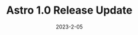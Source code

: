 ---
title: Astro 1.0 Release Update
slug: astro 1-0 release update
excerpt: Lorem ipsum dolor sit amet, consectetur adipiscing elit. Morbi tempor congue ornare. Pellentesque rutrum eu turpis sed euismod. Aliquam et erat efficitur, porta purus sit amet, varius neque. Proin vel odio dapibus, aliquam nibh eu, maximus dolor. Sed vestibulum imperdiet est, eu porta eros bibendum non. Vivamus ultrices turpis eget tellus mattis, at lacinia metus pharetra. Vivamus ut eros eget nunc semper varius non sed risus. Duis venenatis, metus a pulvinar iaculis, tortor lorem venenatis arcu, vitae viverra sapien nisi eget urna. Duis id nunc a justo pretium posuere. Fusce justo arcu, rutrum id odio at, tempor tempus sem.
date: 2023-2-05
---
